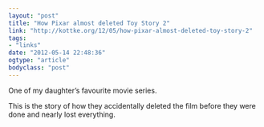 ```yaml
---
layout: "post"
title: "How Pixar almost deleted Toy Story 2"
link: "http://kottke.org/12/05/how-pixar-almost-deleted-toy-story-2"
tags: 
- "links"
date: "2012-05-14 22:48:36"
ogtype: "article"
bodyclass: "post"
---
```


One of my daughter’s favourite movie series.

This is the story of how they accidentally deleted the film before they were done and nearly lost everything.